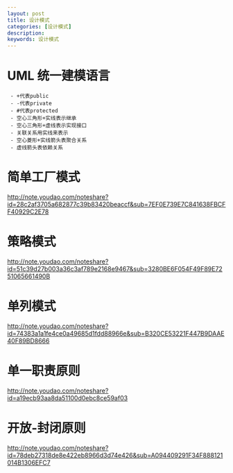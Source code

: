 ```yaml
---
layout: post
title: 设计模式
categories: [设计模式]
description:
keywords: 设计模式
---
```

# UML 统一建模语言
     - +代表public
     - -代表private
     - #代表protected
     - 空心三角形+实线表示继承
     - 空心三角形+虚线表示实现接口
     - 关联关系用实线来表示
     - 空心菱形+实线箭头表聚合关系
     - 虚线箭头表依赖关系

# 简单工厂模式
 http://note.youdao.com/noteshare?id=28c2af3705a682877c39b83420beaccf&sub=7EF0E739E7C841638FBCFF40929C2E78
# 策略模式
 http://note.youdao.com/noteshare?id=51c39d27b003a36c3af789e2168e9467&sub=3280BE6F054F49F89E7251065661490B
# 单列模式
  http://note.youdao.com/noteshare?id=74383a1a1fe4ce0a49685d1fdd88966e&sub=B320CE53221F447B9DAAE40F89BD8666
# 单一职责原则
  http://note.youdao.com/noteshare?id=a19ecb93aa8da51100d0ebc8ce59af03
# 开放-封闭原则
 http://note.youdao.com/noteshare?id=78deb27318de8e422eb8966d3d74e426&sub=A094409291F34F888121014B1306EFC7
